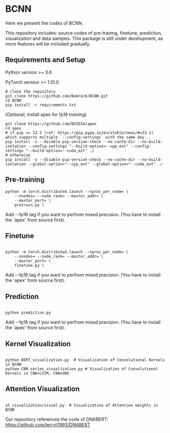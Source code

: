 # BCNN
Here we present the codes of BCNN.

This repository includes: source codes of pre-trainng, finetune, prediction, visualization and data samples. This package is still under development, as more features will be included gradually.

## Requirements and Setup
Python version >= 3.6

PyTorch version >= 1.10.0
```
# clone the repository
git clone https://github.com/Bamrock/BCNN.git
cd BCNN
pip install -r requirements.txt
```

(Optional, install apex for fp16 training)

```
git clone https://github.com/NVIDIA/apex
cd apex
# if pip >= 23.1 (ref: https://pip.pypa.io/en/stable/news/#v23-1) which supports multiple `--config-settings` with the same key... 
pip install -v --disable-pip-version-check --no-cache-dir --no-build-isolation --config-settings "--build-option=--cpp_ext" --config-settings "--build-option=--cuda_ext" ./
# otherwise
pip install -v --disable-pip-version-check --no-cache-dir --no-build-isolation --global-option="--cpp_ext" --global-option="--cuda_ext" ./
```


## Pre-training

```
python -m torch.distributed.launch --nproc_per_node= \
    --nnodes= --node_rank= --master_addr= \
    --master_port= \
    pretrain.py \
```

Add --fp16 tag if you want to perfrom mixed precision. (You have to install the 'apex' from source first).


## Finetune 

```

python -m torch.distributed.launch --nproc_per_node= \
    --nnodes= --node_rank= --master_addr= \
    --master_port= \
    finetune.py \
```

Add --fp16 tag if you want to perfrom mixed precision. (You have to install the 'apex' from source first).


## Prediction

```

python prediction.py
```
Add --fp16 tag if you want to perfrom mixed precision. (You have to install the 'apex' from source first).

## Kernel Visualization

```

python BERT_visualization.py  # Visualization of Convolutional Kernels in BCNN
python CNN_series_visualization.py # Visualization of Convolutional Kernels in CNN+LSTM, CNN+GRU

```

## Attention Visualization

```

sh visualization/visual.py  # Visualization of Attention weights in BCNN

```


Our repository references the code of DNABERT: https://github.com/jerryji1993/DNABERT

